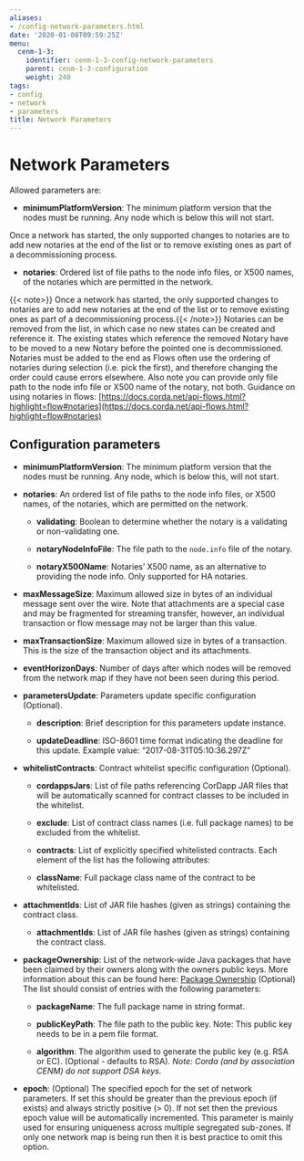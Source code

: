 ```yaml
---
aliases:
- /config-network-parameters.html
date: '2020-01-08T09:59:25Z'
menu:
  cenm-1-3:
    identifier: cenm-1-3-config-network-parameters
    parent: cenm-1-3-configuration
    weight: 240
tags:
- config
- network
- parameters
title: Network Parameters
---
```



# Network Parameters

Allowed parameters are:


* **minimumPlatformVersion**:
The minimum platform version that the nodes must be running. Any node which is below this will
not start.

Once a network has started, the only supported changes to notaries are to add new notaries at the end of the list or to remove existing ones as part of a decommissioning process.

* **notaries**:
Ordered list of file paths to the node info files, or X500 names, of the notaries which are permitted in the
network.
 <!--Add the note here below  -->
{{< note>}} Once a network has started, the only supported changes to notaries are to add new notaries at the end of the list or to remove existing ones as part of a decommissioning process.{{< /note>}}  Notaries can
be removed from the list, in which case no new states can be created and reference it. The existing states which reference
the removed Notary have to be moved to a new Notary before the pointed one is decommissioned. Notaries must be added
to the end as Flows often use the ordering of notaries during selection (i.e. pick the first),
and therefore changing the order could cause errors elsewhere.
Also note you can provide only file path to the node info file or X500 name of the notary, not both.
Guidance on using notaries in flows: [https://docs.corda.net/api-flows.html?highlight=flow#notaries](https://docs.corda.net/api-flows.html?highlight=flow#notaries)

## Configuration parameters


* **minimumPlatformVersion**:
The minimum platform version that the nodes must be running. Any node, which is below this, will
not start.

* **notaries**:
  An ordered list of file paths to the node info files, or X500 names, of the notaries, which are permitted on the
  network.

  * **validating**:
    Boolean to determine whether the notary is a validating or non-validating one.

  * **notaryNodeInfoFile**:
    The file path to the `node.info` file of the notary.

  * **notaryX500Name**:
    Notaries’ X500 name, as an alternative to providing the node info. Only supported for HA notaries.

* **maxMessageSize**:
Maximum allowed size in bytes of an individual message sent over the wire. Note that attachments are
a special case and may be fragmented for streaming transfer, however, an individual transaction or flow message
may not be larger than this value.


* **maxTransactionSize**:
Maximum allowed size in bytes of a transaction. This is the size of the transaction object and its attachments.


* **eventHorizonDays**:
Number of days after which nodes will be removed from the network map if they have not been seen during this period.


* **parametersUpdate**:
Parameters update specific configuration (Optional).


  * **description**:
  Brief description for this parameters update instance.


  * **updateDeadline**:
  ISO-8601 time format indicating the deadline for this update. Example value: “2017-08-31T05:10:36.297Z”




* **whitelistContracts**:
Contract whitelist specific configuration (Optional).


  * **cordappsJars**:
  List of file paths referencing CorDapp JAR files that will be automatically scanned for contract classes to be included in the whitelist.


  * **exclude**:
  List of contract class names (i.e. full package names) to be excluded from the whitelist.


  * **contracts**:
  List of explicitly specified whitelisted contracts. Each element of the list has the following attributes:


  * **className**:
  Full package class name of the contract to be whitelisted.


* **attachmentIds**:
List of JAR file hashes (given as strings) containing the contract class.


  * **attachmentIds**:
    List of JAR file hashes (given as strings) containing the contract class.


* **packageOwnership**:
List of the network-wide Java packages that have been claimed by their owners along with the owners
public keys. More information about this can be found here: [Package Ownership](https://docs.corda.net/design/data-model-upgrades/package-namespace-ownership.html)
(Optional) The list should consist of entries with the following parameters:

  * **packageName**:
  The full package name in string format.


  * **publicKeyPath**:
  The file path to the public key. Note: This public key needs to be in a pem file format.


  * **algorithm**:
  The algorithm used to generate the public key (e.g. RSA or EC). (Optional - defaults to RSA).
  *Note: Corda (and by association CENM) do not support DSA keys.*


* **epoch**:
(Optional) The specified epoch for the set of network parameters. If set this should be greater than the
previous epoch (if exists) and always strictly positive (> 0). If not set then the previous epoch value will be
automatically incremented. This parameter is mainly used for ensuring uniqueness across multiple segregated
sub-zones. If only one network map is being run then it is best practice to omit this option.
